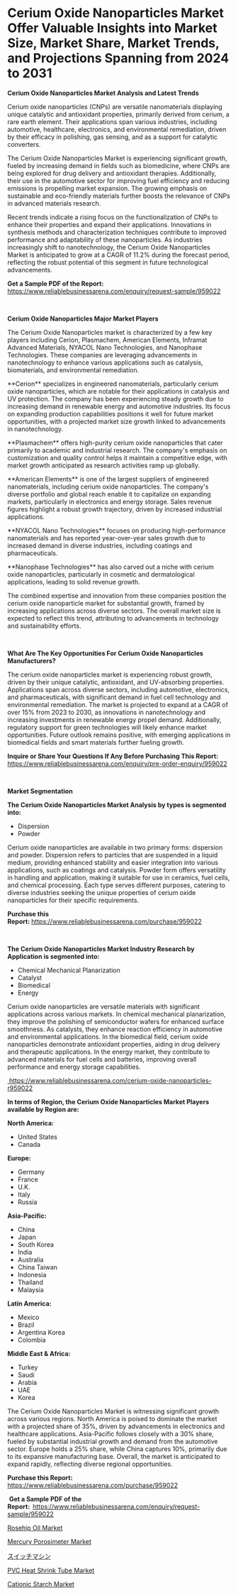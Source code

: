 <p><h1>Cerium Oxide Nanoparticles Market Offer Valuable Insights into Market Size, Market Share, Market Trends, and Projections Spanning from 2024 to 2031</h1></p><p><strong>Cerium Oxide Nanoparticles Market Analysis and Latest Trends</strong></p>
<p><p>Cerium oxide nanoparticles (CNPs) are versatile nanomaterials displaying unique catalytic and antioxidant properties, primarily derived from cerium, a rare earth element. Their applications span various industries, including automotive, healthcare, electronics, and environmental remediation, driven by their efficacy in polishing, gas sensing, and as a support for catalytic converters.</p><p>The Cerium Oxide Nanoparticles Market is experiencing significant growth, fueled by increasing demand in fields such as biomedicine, where CNPs are being explored for drug delivery and antioxidant therapies. Additionally, their use in the automotive sector for improving fuel efficiency and reducing emissions is propelling market expansion. The growing emphasis on sustainable and eco-friendly materials further boosts the relevance of CNPs in advanced materials research.</p><p>Recent trends indicate a rising focus on the functionalization of CNPs to enhance their properties and expand their applications. Innovations in synthesis methods and characterization techniques contribute to improved performance and adaptability of these nanoparticles. As industries increasingly shift to nanotechnology, the Cerium Oxide Nanoparticles Market is anticipated to grow at a CAGR of 11.2% during the forecast period, reflecting the robust potential of this segment in future technological advancements.</p></p>
<p><strong>Get a Sample PDF of the Report:&nbsp;</strong> <a href="https://www.reliablebusinessarena.com/enquiry/request-sample/959022">https://www.reliablebusinessarena.com/enquiry/request-sample/959022</a></p>
<p>&nbsp;</p>
<p><strong>Cerium Oxide Nanoparticles Major Market Players</strong></p>
<p><p>The Cerium Oxide Nanoparticles market is characterized by a few key players including Cerion, Plasmachem, American Elements, Inframat Advanced Materials, NYACOL Nano Technologies, and Nanophase Technologies. These companies are leveraging advancements in nanotechnology to enhance various applications such as catalysis, biomaterials, and environmental remediation.</p><p>**Cerion** specializes in engineered nanomaterials, particularly cerium oxide nanoparticles, which are notable for their applications in catalysis and UV protection. The company has been experiencing steady growth due to increasing demand in renewable energy and automotive industries. Its focus on expanding production capabilities positions it well for future market opportunities, with a projected market size growth linked to advancements in nanotechnology.</p><p>**Plasmachem** offers high-purity cerium oxide nanoparticles that cater primarily to academic and industrial research. The company's emphasis on customization and quality control helps it maintain a competitive edge, with market growth anticipated as research activities ramp up globally. </p><p>**American Elements** is one of the largest suppliers of engineered nanomaterials, including cerium oxide nanoparticles. The company's diverse portfolio and global reach enable it to capitalize on expanding markets, particularly in electronics and energy storage. Sales revenue figures highlight a robust growth trajectory, driven by increased industrial applications.</p><p>**NYACOL Nano Technologies** focuses on producing high-performance nanomaterials and has reported year-over-year sales growth due to increased demand in diverse industries, including coatings and pharmaceuticals. </p><p>**Nanophase Technologies** has also carved out a niche with cerium oxide nanoparticles, particularly in cosmetic and dermatological applications, leading to solid revenue growth.</p><p>The combined expertise and innovation from these companies position the cerium oxide nanoparticle market for substantial growth, framed by increasing applications across diverse sectors. The overall market size is expected to reflect this trend, attributing to advancements in technology and sustainability efforts.</p></p>
<p>&nbsp;</p>
<p><strong>What Are The Key Opportunities For Cerium Oxide Nanoparticles Manufacturers?</strong></p>
<p><p>The cerium oxide nanoparticles market is experiencing robust growth, driven by their unique catalytic, antioxidant, and UV-absorbing properties. Applications span across diverse sectors, including automotive, electronics, and pharmaceuticals, with significant demand in fuel cell technology and environmental remediation. The market is projected to expand at a CAGR of over 15% from 2023 to 2030, as innovations in nanotechnology and increasing investments in renewable energy propel demand. Additionally, regulatory support for green technologies will likely enhance market opportunities. Future outlook remains positive, with emerging applications in biomedical fields and smart materials further fueling growth.</p></p>
<p><strong>Inquire or Share Your Questions If Any Before Purchasing This Report:</strong> <a href="https://www.reliablebusinessarena.com/enquiry/pre-order-enquiry/959022">https://www.reliablebusinessarena.com/enquiry/pre-order-enquiry/959022</a></p>
<p>&nbsp;</p>
<p><strong>Market Segmentation</strong></p>
<p><strong>The Cerium Oxide Nanoparticles Market Analysis by types is segmented into:</strong></p>
<p><ul><li>Dispersion</li><li>Powder</li></ul></p>
<p><p>Cerium oxide nanoparticles are available in two primary forms: dispersion and powder. Dispersion refers to particles that are suspended in a liquid medium, providing enhanced stability and easier integration into various applications, such as coatings and catalysis. Powder form offers versatility in handling and application, making it suitable for use in ceramics, fuel cells, and chemical processing. Each type serves different purposes, catering to diverse industries seeking the unique properties of cerium oxide nanoparticles for their specific requirements.</p></p>
<p><strong>Purchase this Report:&nbsp;</strong><a href="https://www.reliablebusinessarena.com/purchase/959022">https://www.reliablebusinessarena.com/purchase/959022</a></p>
<p>&nbsp;</p>
<p><strong>The Cerium Oxide Nanoparticles Market Industry Research by Application is segmented into:</strong></p>
<p><ul><li>Chemical Mechanical Planarization</li><li>Catalyst</li><li>Biomedical</li><li>Energy</li></ul></p>
<p><p>Cerium oxide nanoparticles are versatile materials with significant applications across various markets. In chemical mechanical planarization, they improve the polishing of semiconductor wafers for enhanced surface smoothness. As catalysts, they enhance reaction efficiency in automotive and environmental applications. In the biomedical field, cerium oxide nanoparticles demonstrate antioxidant properties, aiding in drug delivery and therapeutic applications. In the energy market, they contribute to advanced materials for fuel cells and batteries, improving overall performance and energy storage capabilities.</p></p>
<p><a href="https://www.reliablebusinessarena.com/cerium-oxide-nanoparticles-r959022">&nbsp;https://www.reliablebusinessarena.com/cerium-oxide-nanoparticles-r959022</a></p>
<p><strong>In terms of Region, the Cerium Oxide Nanoparticles Market Players available by Region are:</strong></p>
<p>
    <p> <strong> North America: </strong>
        <ul>
            <li>United States</li>
            <li>Canada</li>
        </ul>
        </p> 
    <p> <strong> Europe: </strong>
        <ul>
            <li>Germany</li>
            <li>France</li>
            <li>U.K.</li>
            <li>Italy</li>
            <li>Russia</li>
        </ul>
        </p> 
    <p> <strong> Asia-Pacific: </strong>
        <ul>
            <li>China</li>
            <li>Japan</li>
            <li>South Korea</li>
            <li>India</li>
            <li>Australia</li>
            <li>China Taiwan</li>
            <li>Indonesia</li>
            <li>Thailand</li>
            <li>Malaysia</li>
        </ul>
        </p> 
    <p> <strong> Latin America: </strong>
        <ul>
            <li>Mexico</li>
            <li>Brazil</li>
            <li>Argentina Korea</li>
            <li>Colombia</li>
        </ul>
        </p> 
    <p> <strong> Middle East & Africa: </strong>
        <ul>
            <li>Turkey</li>
            <li>Saudi</li>
            <li>Arabia</li>
            <li>UAE</li>
            <li>Korea</li>
        </ul>
    </p>
    </p>
<p><p>The Cerium Oxide Nanoparticles Market is witnessing significant growth across various regions. North America is poised to dominate the market with a projected share of 35%, driven by advancements in electronics and healthcare applications. Asia-Pacific follows closely with a 30% share, fueled by substantial industrial growth and demand from the automotive sector. Europe holds a 25% share, while China captures 10%, primarily due to its expansive manufacturing base. Overall, the market is anticipated to expand rapidly, reflecting diverse regional opportunities.</p></p>
<p><strong>Purchase this Report: </strong><a href="https://www.reliablebusinessarena.com/purchase/959022">https://www.reliablebusinessarena.com/purchase/959022</a></p>
<p>&nbsp;<strong>Get a Sample PDF of the Report:&nbsp;&nbsp;</strong><a href="https://www.reliablebusinessarena.com/enquiry/request-sample/959022">https://www.reliablebusinessarena.com/enquiry/request-sample/959022</a></p>
<p><strong></strong></p>
<p><p><a href="https://medium.com/@kellieblock2023/global-rosehip-oil-market-opportunities-and-forecast-for-period-from-2024-to-2031-cf72c8543642">Rosehip Oil Market</a></p><p><a href="https://www.linkedin.com/pulse/mercury-porosimeter-market-growth-segmentation-regional-cszfe?trackingId=JwqeVbIlR%2Fem64wnlfRuhA%3D%3D">Mercury Porosimeter Market</a></p><p><a href="https://medium.com/@dannyharber2023/switch-machine-market-%E3%81%AF-%E3%82%B3%E3%82%B9%E3%83%88%E7%AE%A1%E7%90%86%E3%81%A8%E5%8A%B9%E7%8E%87%E5%90%91%E4%B8%8A%E3%82%92%E5%84%AA%E5%85%88%E3%81%97%E3%81%BE%E3%81%99-%E3%81%95%E3%82%89%E3%81%AB-%E5%A0%B1%E5%91%8A%E6%9B%B8%E3%81%AF%E5%B8%82%E5%A0%B4%E3%81%AE%E9%9C%80%E8%A6%81%E9%9D%A2%E3%81%A8%E4%BE%9B%E7%B5%A6%E9%9D%A2%E3%81%AE%E4%B8%A1%E6%96%B9%E3%82%92%E3%82%AB%E3%83%90%E3%83%BC%E3%81%97%E3%81%A6%E3%81%84%E3%81%BE%E3%81%99-switch-machine-%E5%B8%82%E5%A0%B4%E3%81%AF-2024-c9a054ec6b32">スイッチマシン</a></p><p><a href="https://issuu.com/reportprime-2/docs/pvc-heat-shrink-tube-market-size-20_87c5a7e1178634">PVC Heat Shrink Tube Market</a></p><p><a href="https://medium.com/@marisolking1/the-cationic-starch-market-research-report-provides-an-in-depth-and-up-to-date-analysis-of-the-258f394cda28">Cationic Starch Market</a></p></p>